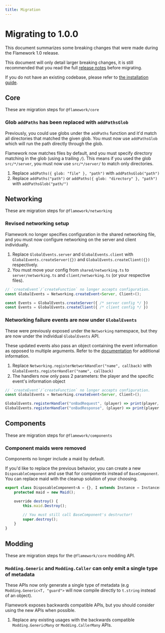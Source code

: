 ```yaml
---
title: Migration
---
```


# Migrating to 1.0.0
This document summarizes some breaking changes that were made during the Flamework 1.0 release.

This document will only detail larger breaking changes, it is still recommended that you read the full [release notes](/blog/2023/12/18/flamework-release) before migrating.

If you do not have an existing codebase, please refer to [the installation guide](/docs/installation).

## Core
These are migration steps for `@flamework/core`

### Glob `addPaths` has been replaced with `addPathsGlob`
Previously, you could use globs under the `addPaths` function and it'd match all directories that matched the given glob.
You must now use `addPathsGlob` which will run the path directly through the glob.

Flamework now matches files by default, and you must specify directory matching in the glob (using a trailing `/`).
This means if you used the glob `src/*/server`, you must now use `src/*/server/` to match only directories.

1. Replace `addPaths({ glob: "file" }, "path")` with `addPathsGlob("path")`
2. Replace `addPaths("path")` or `addPaths({ glob: "directory" }, "path")` with `addPathsGlob("path/")`

## Networking
These are migration steps for `@flamework/networking`

### Revised networking setup
Flamework no longer specifies configuration in the shared networking file, and you must now configure networking on the server and client individually.

1. Replace `GlobalEvents.server` and `GlobalEvents.client` with `GlobalEvents.createServer({})` and `GlobalEvents.createClient({})` respectively.
2. You must move your config from `shared/networking.ts` to `server/networking.ts` and `client/networking.ts` (or your respective files).

```ts
// `createEvent`/`createFunction` no longer accepts configuration.
const GlobalEvents = Networking.createEvent<Server, Client>();

const Events = GlobalEvents.createServer({ /* server config */ })
const Events = GlobalEvents.createClient({ /* client config */ })
```

### Networking failure events are now under `GlobalEvents`
These were previously exposed under the `Networking` namespace, but they are now under the individual `GlobalEvents` API.

These updated events also pass an object containing the event information as opposed to multiple arguments.
Refer to the [documentation](./additional-modules/networking/global-handlers.md) for additional information.

1. Replace `Networking.registerNetworkHandler("name", callback)` with `GlobalEvents.registerHandler("name", callback)`
2. The handlers now only pass 2 parameters: the player and the specific event's information object

```ts
// `createEvent`/`createFunction` no longer accepts configuration.
const GlobalEvents = Networking.createEvent<Server, Client>();

GlobalEvents.registerHandler("onBadRequest", (player) => print(player, "sent a bad request!"));
GlobalEvents.registerHandler("onBadResponse", (player) => print(player, "returned a bad response!"));
```

## Components
These are migration steps for `@flamework/components`

### Component maids were removed
Components no longer include a maid by default.

If you'd like to replace the previous behavior, you can create a new `DisposableComponent` and use that for components instead of `BaseComponent`.
You can replace maid with the cleanup solution of your choosing.

```ts
export class DisposableComponent<A = {}, I extends Instance = Instance> extends BaseComponent<A, I> {
	protected maid = new Maid();

	override destroy() {
		this.maid.Destroy();

		// You must still call BaseComponent's destructor!
		super.destroy();
	}
}
```

## Modding
These are migration steps for the `@flamework/core` modding API.

### `Modding.Generic` and `Modding.Caller` can only emit a single type of metadata
These APIs now only generate a single type of metadata (e.g `Modding.Generic<T, "guard">` will now compile directly to `t.string` instead of an object).

Flamework exposes backwards compatible APIs, but you should consider using the new APIs when possible.

1. Replace any existing usages with the backwards compatible `Modding.GenericMany` or `Modding.CallerMany` APIs.
